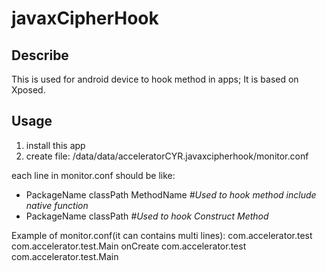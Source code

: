 # javaxCipherHook
## Describe
This is used for android device to hook method in apps; It is based on Xposed.

## Usage
1. install this app
2. create file: /data/data/acceleratorCYR.javaxcipherhook/monitor.conf

each line in monitor.conf should be like:
- PackageName classPath MethodName  *#Used to hook method include native function*
- PackageName classPath             *#Used to hook Construct Method*


Example of monitor.conf(it can contains multi lines):
com.accelerator.test com.accelerator.test.Main onCreate
com.accelerator.test com.accelerator.test.Main
